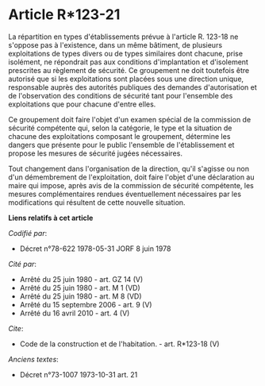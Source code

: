 # Article R*123-21

La répartition en types d'établissements prévue à l'article R. 123-18 ne s'oppose pas à l'existence, dans un même bâtiment,
de plusieurs exploitations de types divers ou de types similaires dont chacune, prise isolément, ne répondrait pas aux
conditions d'implantation et d'isolement prescrites au règlement de sécurité. Ce groupement ne doit toutefois être autorisé
que si les exploitations sont placées sous une direction unique, responsable auprès des autorités publiques des demandes
d'autorisation et de l'observation des conditions de sécurité tant pour l'ensemble des exploitations que pour chacune d'entre
elles. 

Ce groupement doit faire l'objet d'un examen spécial de la commission de sécurité compétente qui, selon la catégorie, le type
et la situation de chacune des exploitations composant le groupement, détermine les dangers que présente pour le public
l'ensemble de l'établissement et propose les mesures de sécurité jugées nécessaires. 

Tout changement dans l'organisation de la direction, qu'il s'agisse ou non d'un démembrement de l'exploitation, doit faire
l'objet d'une déclaration au maire qui impose, après avis de la commission de sécurité compétente, les mesures
complémentaires rendues éventuellement nécessaires par les modifications qui résultent de cette nouvelle situation.

**Liens relatifs à cet article**

_Codifié par_:

  - Décret n°78-622 1978-05-31 JORF 8 juin 1978

_Cité par_:

  - Arrêté du 25 juin 1980 - art. GZ 14 (V)
  - Arrêté du 25 juin 1980 - art. M 1 (VD)
  - Arrêté du 25 juin 1980 - art. M 8 (VD)
  - Arrêté du 15 septembre 2006 - art. 9 (V)
  - Arrêté du 16 avril 2010 - art. 4 (V)

_Cite_:

  - Code de la construction et de l'habitation. - art. R*123-18 (V)

_Anciens textes_:

  - Décret n°73-1007 1973-10-31 art. 21

